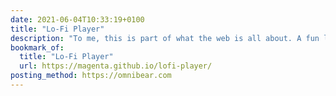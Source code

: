 ```yaml
---
date: 2021-06-04T10:33:19+0100
title: "Lo-Fi Player"
description: "To me, this is part of what the web is all about. A fun little interactable room that plays lo-fi music!"
bookmark_of:
  title: "Lo-Fi Player"
  url: https://magenta.github.io/lofi-player/
posting_method: https://omnibear.com
---
```

